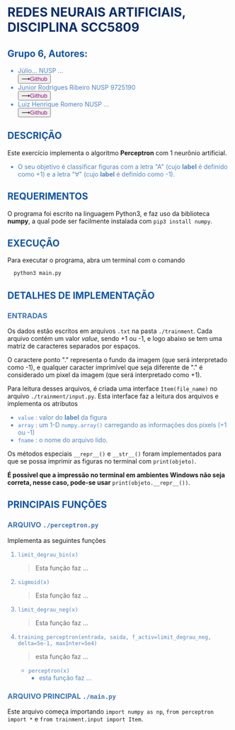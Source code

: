 <style>
h1{color:#0a306c;font-weight:bold}
h2{color:#1056a5}
h3{color:#4076b5}
li{color:#5085c0}
button{display:flex;flex-direction:row;align-items:center}
button:hover{background-color: #67f4}
a{text-decoration:none;color:#a00e7b}
a:hover{text-decoration:none;color:#a00e7b;font-weight:bold;cursor:alias;}
</style>

# REDES NEURAIS ARTIFICIAIS, DISCIPLINA SCC5809

## Grupo 6, Autores:

- Júlio... NUSP ...
  <button type="button">
  ⟶
  <a href="https://github.com/Julio-Rats" target="_blank">Github</a>
  </button>
- Junior Rodrigues Ribeiro NUSP 9725190
  <button type="button">  ⟶
  <a href="https://github.com/j5r" target="_blank">Github</a>
  </button>
- Luiz Henrique Romero NUSP ...
  <button type="button">
  ⟶
  <a href="https://github.com/neoluiz" target="_blank">Github</a>
  </button>

## DESCRIÇÃO

Este exercício implementa o algoritmo **Perceptron** com 1 neurônio artificial.

- O seu objetivo é classificar figuras com a letra "A" (cujo **label** é definido como +1) e a letra "∀" (cujo **label** é definido como -1).

## REQUERIMENTOS

O programa foi escrito na linguagem Python3, e faz uso da biblioteca **numpy**, a qual pode ser facilmente instalada com `pip3 install numpy`.

## EXECUÇÃO

Para executar o programa, abra um terminal com o comando

```bash
  python3 main.py
```

## DETALHES DE IMPLEMENTAÇÃO

### ENTRADAS

Os dados estão escritos em arquivos `.txt` na pasta `./trainment`. Cada arquivo contém um valor _value_, sendo +1 ou -1, e logo abaixo se tem uma matriz de caracteres separados por espaços.

O caractere ponto "." representa o fundo da imagem (que será interpretado como -1), e qualquer caracter imprimível que seja diferente de "." é considerado um pixel da imagem (que será interpretado como +1).

Para leitura desses arquivos, é criada uma interface `Item(file_name)` no arquivo `./trainment/input.py`. Esta interface faz a leitura dos arquivos e implementa os atributos

- `value` : valor do **label** da figura
- `array` : um 1-D `numpy.array()` carregando as informações dos pixels (+1 ou -1)
- `fname` : o nome do arquivo lido.

Os métodos especiais `__repr__()` e `__str__()` foram implementados para que se possa imprimir as figuras no terminal com `print(objeto)`.

**É possível que a impressão no terminal em ambientes Windows não seja correta, nesse caso, pode-se usar** `print(objeto.__repr__())`.

## PRINCIPAIS FUNÇÕES

### ARQUIVO `./perceptron.py`

Implementa as seguintes funções

1. `limit_degrau_bin(x)`
   > Esta função faz ...
2. `sigmoid(x)`
   > Esta função faz ...
3. `limit_degrau_neg(x)`
   > Esta função faz ...
4. `training_perceptron(entrada, saida, f_activ=limit_degrau_neg, delta=5e-1, maxInter=5e4)`

   > esta função faz ...

   - `perceptron(x)`
     - esta função faz ...

### ARQUIVO PRINCIPAL `./main.py`

Este arquivo começa importando `import numpy as np`, `from perceptron import *` e `from trainment.input import Item`.

